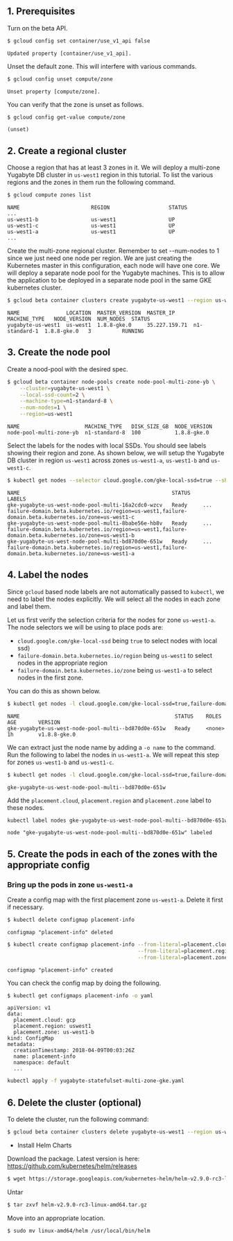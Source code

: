 ## 1. Prerequisites

Turn on the beta API.

```sh
$ gcloud config set container/use_v1_api false
```

```
Updated property [container/use_v1_api].
```

Unset the default zone. This will interfere with various commands.

```sh
$ gcloud config unset compute/zone
```

```
Unset property [compute/zone].
```

You can verify that the zone is unset as follows.

```sh
$ gcloud config get-value compute/zone
```

```
(unset)
```

## 2. Create a regional cluster

Choose a region that has at least 3 zones in it. We will deploy a multi-zone Yugabyte DB cluster in `us-west1` region in this tutorial. To list the various regions and the zones in them run the following command.

```sh
$ gcloud compute zones list
```

```
NAME                       REGION                   STATUS
...
us-west1-b                 us-west1                 UP
us-west1-c                 us-west1                 UP
us-west1-a                 us-west1                 UP
...
```


Create the multi-zone regional cluster. Remember to set --num-nodes to 1 since we just need one node per region. We are just creating the Kubernetes master in this configuration, each node will have one core. We will deploy a separate node pool for the Yugabyte machines. This is to allow the application to be deployed in a separate node pool in the same GKE kubernetes cluster.

```sh
$ gcloud beta container clusters create yugabyte-us-west1 --region us-west1 --num-nodes 1
```

```
NAME               LOCATION  MASTER_VERSION  MASTER_IP      MACHINE_TYPE   NODE_VERSION  NUM_NODES  STATUS
yugabyte-us-west1  us-west1  1.8.8-gke.0     35.227.159.71  n1-standard-1  1.8.8-gke.0   3          RUNNING
```


## 3. Create the node pool

Create a nood-pool with the desired spec.

```sh
$ gcloud beta container node-pools create node-pool-multi-zone-yb \
    --cluster=yugabyte-us-west1 \
    --local-ssd-count=2 \
    --machine-type=n1-standard-8 \
    --num-nodes=1 \
    --region=us-west1
```

```
NAME                     MACHINE_TYPE   DISK_SIZE_GB  NODE_VERSION
node-pool-multi-zone-yb  n1-standard-8  100           1.8.8-gke.0
```


Select the labels for the nodes with local SSDs. You should see labels showing their region and zone. As shown below, we will setup the Yugabyte DB cluster in region `us-west1` across zones `us-west1-a`, `us-west1-b` and `us-west1-c`.

```sh
$ kubectl get nodes --selector cloud.google.com/gke-local-ssd=true --show-labels
```

```
NAME                                                 STATUS          LABELS
gke-yugabyte-us-west-node-pool-multi-16a2cdc0-wzcv   Ready     ...   failure-domain.beta.kubernetes.io/region=us-west1,failure-domain.beta.kubernetes.io/zone=us-west1-c
gke-yugabyte-us-west-node-pool-multi-8babe56e-hb8v   Ready     ...   failure-domain.beta.kubernetes.io/region=us-west1,failure-domain.beta.kubernetes.io/zone=us-west1-b
gke-yugabyte-us-west-node-pool-multi-bd870d0e-651w   Ready     ...   failure-domain.beta.kubernetes.io/region=us-west1,failure-domain.beta.kubernetes.io/zone=us-west1-a
```


## 4. Label the nodes

Since `gcloud` based node labels are not automatically passed to `kubectl`, we need to label the nodes explicitly. We will select all the nodes in each zone and label them.

Let us first verify the selection criteria for the nodes for zone `us-west1-a`. The node selectors we will be using to place pods are:
- `cloud.google.com/gke-local-ssd` being `true` to select nodes with local ssd)
- `failure-domain.beta.kubernetes.io/region` being `us-west1` to select nodes in the appropriate region
- `failure-domain.beta.kubernetes.io/zone` being `us-west1-a` to select nodes in the first zone.

You can do this as shown below.

```sh
$ kubectl get nodes -l cloud.google.com/gke-local-ssd=true,failure-domain.beta.kubernetes.io/zone=us-west1-a
```

```
NAME                                                  STATUS    ROLES     AGE       VERSION
gke-yugabyte-us-west-node-pool-multi--bd870d0e-651w   Ready     <none>    1h        v1.8.8-gke.0
```

We can extract just the node name by adding a `-o name` to the command. Run the following to label the nodes in `us-west1-a`. We will repeat this step for zones `us-west1-b` and `us-west1-c`.

```sh
$ kubectl get nodes -l cloud.google.com/gke-local-ssd=true,failure-domain.beta.kubernetes.io/zone=us-west1-a -o name | sed 's/nodes\///'
```

```
gke-yugabyte-us-west-node-pool-multi--bd870d0e-651w
```

Add the `placement.cloud`, `placement.region` and `placement.zone` label to these nodes.

```sh
kubectl label nodes gke-yugabyte-us-west-node-pool-multi--bd870d0e-651w placement.cloud=gcp placement.region=us-west1 placement.zone=us-west1-a
```

```
node "gke-yugabyte-us-west-node-pool-multi--bd870d0e-651w" labeled
```




## 5. Create the pods in each of the zones with the appropriate config

### Bring up the pods in zone `us-west1-a`

Create a config map with the first placement zone `us-west1-a`. Delete it first if necessary.

```sh
$ kubectl delete configmap placement-info
```

```
configmap "placement-info" deleted
```

```sh
$ kubectl create configmap placement-info --from-literal=placement.cloud=gcp \
                                          --from-literal=placement.region=uswest1 \
                                          --from-literal=placement.zone=us-west1-a
```

```
configmap "placement-info" created
```

You can check the config map by doing the following.

```sh
$ kubectl get configmaps placement-info -o yaml
```

```
apiVersion: v1
data:
  placement.cloud: gcp
  placement.region: uswest1
  placement.zone: us-west1-b
kind: ConfigMap
metadata:
  creationTimestamp: 2018-04-09T00:03:26Z
  name: placement-info
  namespace: default
  ...
```

```sh
kubectl apply -f yugabyte-statefulset-multi-zone-gke.yaml
```


## 6. Delete the cluster (optional)

To delete the cluster, run the following command:

```sh
$ gcloud beta container clusters delete yugabyte-us-west1 --region us-west1
```


- Install Helm Charts

Download the package. Latest version is here: https://github.com/kubernetes/helm/releases

```sh
$ wget https://storage.googleapis.com/kubernetes-helm/helm-v2.9.0-rc3-linux-amd64.tar.gz
```

Untar

```sh
$ tar zxvf helm-v2.9.0-rc3-linux-amd64.tar.gz
```

Move into an appropriate location.

```sh
$ sudo mv linux-amd64/helm /usr/local/bin/helm
```

